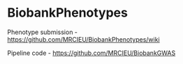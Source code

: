 # BiobankPhenotypes

Phenotype submission - https://github.com/MRCIEU/BiobankPhenotypes/wiki

Pipeline code -  https://github.com/MRCIEU/BiobankGWAS
